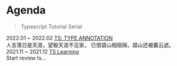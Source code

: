 # Agenda

>  Typescript Tutorial Serial

<div alt="timeline">
    <div alt="timenode">
        <div alt="meta">2022.01 ~ 2022.02 <a href="./TS-TYPE_ANNOTATION">TS: TYPE ANNOTATION</a></div>
        <div alt="body">
            人言落日是天涯，望极天涯不见家。
            已恨碧山相阻隔，碧山还被暮云遮。
        </div>
    </div>
    <div alt="timenode">
        <div alt="meta">2021.11 ~ 2021.12 <a href="./typescript_summary">TS Learning</a></div>
        <div alt="body">
            Start review ts...
        </div>
    </div>
</div>